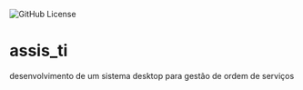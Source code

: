 ![GitHub License](https://img.shields.io/github/license/PumpKinSuicidal/assis_ti)

# assis_ti
desenvolvimento de um sistema desktop para gestão de ordem de serviços
